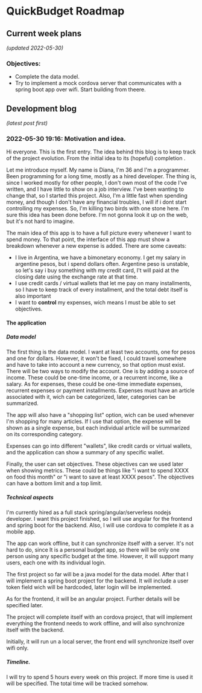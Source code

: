 # QuickBudget Roadmap


## Current week plans


_(updated 2022-05-30)_

### Objectives:
   - Complete the data model.
   - Try to implement a mock cordova server that communicates with a spring boot app over wifi. Start building from theere.

## Development blog 

_(latest post first)_

### 2022-05-30 19:16: Motivation and idea.

Hi everyone. This is the first entry. The idea behind this blog is to keep track of the project evolution. 
From the initial idea to its (hopeful) completion .

Let me introduce myself. My name is Diana, I'm 36 and I'm a programmer. Been programming for a long time, mostly as a hired developer. 
The thing is, since I worked mostly for other people, I don't own most of the code I've written, and I have little to show on a job interview. 
I've been wanting to change that, so I started this project. 
Also, I'm a little fast when spending money, and though I don't have any financial troubles, I will if i dont start controlling my expenses. 
So, I'm killing two birds with one stone here.
I'm sure this idea has been done before. I'm not gonna look it up on the web, but it's not hard to imagine.

The main idea of this app is to have a full picture every whenever I want to spend money. 
To that point, the interface of this app must show a breakdown whenever a new expense is added. There are some caveats:
  - I live in Argentina, we have a bimonetary economy. I get my salary in argentine pesos, but i spend dollars often. 
    Argentine peso is unstable, so let's say i buy something with my credit card, I't will paid at the closing date using the exchange rate at that time.
  - I use credit cards / virtual wallets that let me pay on many installments, so I have to keep track of every installment, 
    and the total debt itself is also important
  - I want to **control** my expenses, wich means I must be able to set objectives.

#### The application

##### Data model

The first thing is the data model. I want at least two accounts, one for pesos and one for dollars. However, it won't be fixed, I could travel somewhere
and have to take into account a new currency, so that option must exist. There will be two ways to modify the account. One is by adding a source of income.
These could be one-time income, or a recurrent income, like a salary. As for expenses, these could be one-time immediate expenses, recurrent expenses or 
payment installments. Expenses must have an article associated with it, wich can be categorized, later, categories can be summarized.

The app will also have a "shopping list" option, wich can be used whenever I'm shopping for many articles. If I use that option, the expense will be shown as a single
expense, but each individual article will be summarized on its corresponding category.

Expenses can go into different "wallets", like credit cards or virtual wallets, and the application can show a summary of any specific wallet. 

Finally, the user can set objectives. These objectives can we used later when showing metrics. 
These could be things like "i want to spend XXXX on food this month" or "i want to save at least XXXX pesos". 
The objectives can have a bottom limit and a top limit.

##### Technical aspects

I'm currently hired as a full stack spring/angular/serverless nodejs developer. I want this project finished, so I will
use angular for the frontend and spring boot for the backend. Also, I will use cordova to complete it as a mobile app.

The app can work offline, but it can synchronize itself with a server. It's not hard to do, since It is a personal budget app, so there will be only one
person using any specific budget at the time. However, it will support many users, each one with its individual login.

The first project so far will be a java model for the data model. After that I will implement a spring boot project for the backend. It will include a user token field wich will
be hardcoded, later login will be implemented.

As for the frontend, it will be an angular project. Further details will be specified later.

The project will complete itself with an cordova project, that will implement everything the frontend needs to work offline, and will also synchronize itself with the backend.

Initially, it will run un a local server, the front end will synchronize itself over wifi only.

##### Timeline.

I will  try to spend 5 hours every week on this project. If more time is used it will be specified. The total time will be tracked somehow. 
